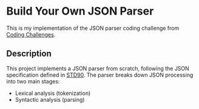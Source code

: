 # Build Your Own JSON Parser

This is my implementation of the JSON parser coding challenge from [Coding Challenges](https://codingchallenges.fyi/challenges/challenge-json-parser/).

## Description

This project implements a JSON parser from scratch, following the JSON specification defined in [STD90](https://tools.ietf.org/html/std90). The parser breaks down JSON processing into two main stages:
- Lexical analysis (tokenization)
- Syntactic analysis (parsing)